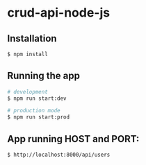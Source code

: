 # crud-api-node-js

## Installation

```bash
$ npm install
```

## Running the app

```bash
# development
$ npm run start:dev

# production mode
$ npm run start:prod
```

## App running HOST and PORT:

```bash
$ http://localhost:8000/api/users